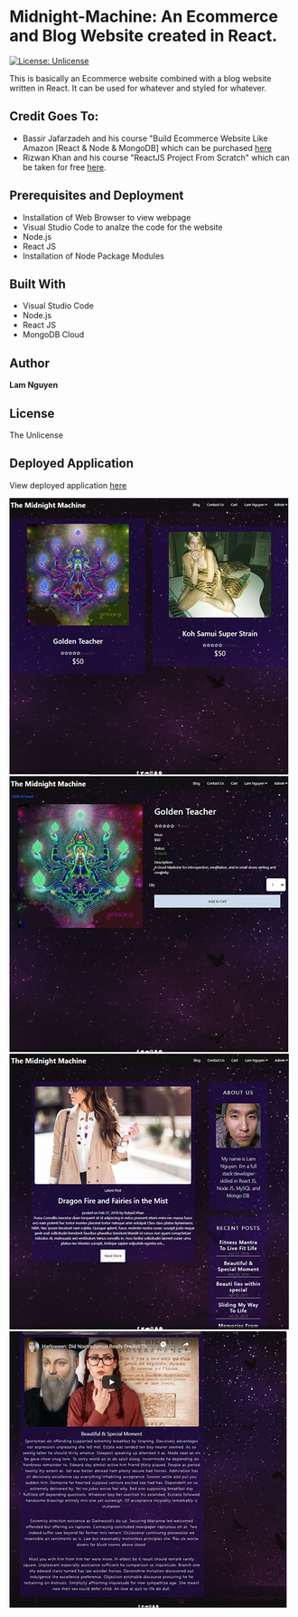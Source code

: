 # Midnight-Machine: An Ecommerce and Blog Website created in React.

[![License: Unlicense](https://img.shields.io/badge/license-Unlicense-blue.svg)](http://unlicense.org/)

This is basically an Ecommerce website combined with a blog website written in React. It can be used for whatever and styled for whatever.

## Credit Goes To:

- Bassir Jafarzadeh and his course "Build Ecommerce Website Like Amazon [React & Node & MongoDB] which can be purchased [here](https://www.udemy.com/course/build-ecommerce-website-like-amazon-react-node-mongodb/)
- Rizwan Khan and his course "ReactJS Project From Scratch" which can be taken for free [here](https://www.youtube.com/channel/UCOEoWhllRuu7UVerYjbWqgA).

## Prerequisites and Deployment

- Installation of Web Browser to view webpage
- Visual Studio Code to analze the code for the website
- Node.js
- React JS
- Installation of Node Package Modules

## Built With

- Visual Studio Code
- Node.js
- React JS
- MongoDB Cloud

## Author

**Lam Nguyen**

## License

The Unlicense

## Deployed Application

View deployed application [here](https://midnight-machine-app.herokuapp.com/)

![Screenshot](./Notes/Screenshot_01.png)
![Screenshot](./Notes/Screenshot_02.png)
![Screenshot](./Notes/Screenshot_03.png)
![Screenshot](./Notes/Screenshot_04.png)
